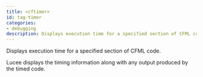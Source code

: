 ```yaml
---
title: <cftimer>
id: tag-timer
categories:
- debugging
description: Displays execution time for a specified section of CFML code.
---
```


Displays execution time for a specified section of CFML code.

Lucee displays the timing information along with any output produced by the timed code.

